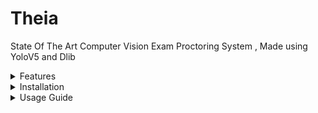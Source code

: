 # Theia
State Of The Art Computer Vision Exam Proctoring System , Made using YoloV5 and Dlib 

<details>
<summary>Features</summary>
   
This software is designed to uphold the integrity of exams conducted on computer screens by detecting and preventing suspicious activities committed by candidates. It relies on the candidate's webcam to monitor and analyze their behavior during the exam.

### Key Features:

1. Violation Counter: This system maintains a violation counter that allows a predefined number of infractions within an adjustable limit. Once this limit is reached, an alert is immediately sent to the administrator, and the candidate's computer is rendered inoperable until further action is taken.

2. Violations Detection: The system actively monitors the candidate's actions and records violations with corresponding image evidence. These violations include:

   a. Using a mobile phone during the exam.
   
   b. Diverting attention away from the screen, such as peeking at others' screens or consulting external materials.
   
   c. Detecting multiple individuals in the webcam frame, signaling potential collaboration or unauthorized presence.
   
   d. Not detecting any person in the frame for an extended period, which may indicate candidate absence or an issue.
   
   e. (Upcoming Feature) Facial Recognition: This upcoming feature will ensure that only the designated candidate uses the computer for the exam, preventing unauthorized access.

In summary, our state-of-the-art computer vision-based exam proctoring system provides a robust solution to maintain exam integrity by monitoring and flagging suspicious activities, all while offering customizable violation tolerance levels and advanced features for enhanced security.
</details>
<details>
<summary>Installation</summary>
This software is designed to operate efficiently without the need for a GPU, relying solely on CPU resources. Therefore, it is essential to ensure that your system is equipped with a capable CPU.

### Installation process:

1. Begin by installing Python 3 (This Software Only Supports Python 3.8 - 3.11) , PYTHON 3.12 IS NOT SUPPORTED AS OF OCTOBER-10-2023

2. Next, either clone the repository or download it as a ZIP file to your local machine.

3. Once you have the software's repository on your machine, navigate to the cloned folder. Open a terminal window in this folder and execute the following command to install the required dependencies. Please note that this step may take some time to complete:

```bash
pip install -r requirements.txt
```

4. Once the dependencies are successfully installed, you can initialize the application by running the following command in the terminal:

```bash
python3 webcam.py
```

These steps will set up and launch the software, allowing you to use it for monitoring and proctoring exams using your CPU resources.

</details>

<details>
<summary>Usage Guide</summary>

### Key Functions of the Software:

1. **Violation Detection:** The software monitors and captures several types of violations during exams, including:

   a. Prolonged Absence of a Detected Face.
   
   b. Detection of More Than One Face.
   
   c. Detection of a Mobile Phone.
   
   d. Candidate Looking Away from the Screen.

3. **Violation Counter:** Each violation observed results in the addition of one point to the Violation Counter. Once this counter reaches a predefined limit (default set to 15), the software triggers an unskippable alert message: "Suspicious activity detected! Admin Alerted." To dismiss this message, simply close the terminal window running the program.

4. **Customizable Violation Limit:** Administrators have the flexibility to adjust the maximum limit of violations to suit their specific requirements. This setting is conveniently located within the early lines of the 'webcam.py' file, clearly commented for ease of customization.

### Webcam Configuration:

To ensure optimal performance and accuracy, it is crucial to set up the webcam as follows:

1. **Positioning:** The webcam should be positioned horizontally, capturing the upper torso and, most importantly, the candidate's face.

2. **Lighting:** Adequate ambient lighting is essential to ensure clear image capture.

3. **Background Noise:** Eliminate background noise that could potentially confuse the object detection models.

4. **Avoid Sunglasses:** Candidates should not wear sunglasses during the exam, as they can interfere with the gaze detection algorithm.

5. **Admin Responsibility:** Ensuring that candidates do not have gadgets like smartwatches or earphones is the responsibility of the administrator. Detection of such devices may be added as a future feature.

6. **Webcam Quality:** It is recommended to use a webcam of decent quality, providing images with minimal noise and proper RGB channel 8-bit colors. The software does not accept grayscale images.
</details>

